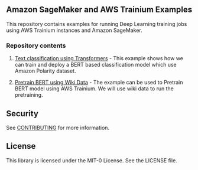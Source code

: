 ## Amazon SageMaker and AWS Trainium Examples

This repository contains examples for running Deep Learning training jobs using AWS Trainium instances and Amazon SageMaker. 

### Repository contents

1. [Text classification using Transformers](https://github.com/aws-samples/sagemaker-trainium-examples/blob/main/1_text_classification/Fine%20tune%20Transformers%20for%20building%20classification%20models%20using%20SageMaker%20and%20Trainium.ipynb) - This example shows how we can train and deploy a BERT based classification model which use Amazon Polarity dataset.

2. [Pretrain BERT using Wiki Data](https://github.com/aws-samples/sagemaker-trainium-examples/blob/main/2_pretraining_bert/Pretrain%20BERT%20Model%20using%20Wiki%20Dataset.ipynb) - The example can be used to Pretrain BERT model using AWS Trainium. We will use wiki data to run the pretraining.

## Security

See [CONTRIBUTING](CONTRIBUTING.md#security-issue-notifications) for more information.

## License

This library is licensed under the MIT-0 License. See the LICENSE file.

